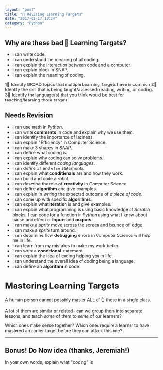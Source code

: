 ```yaml
---
layout: "post"
title: "🎯 Revising Learning Targets"
date: "2017-01-17 10:34"
category: "Python"
---
```


## Why are these bad 🎯 Learning Targets?
- I can write code.
- I can understand the meaning of all coding.
- I can explain the interaction between code and a computer.
- I can explain block in SNAP.
- I can explain the meaning of coding.

1⃣ Identify BROAD topics that multiple Learning Targets have in common
2⃣ Identify the skill that is being taught/assessed: reading, writing, or coding. 
3⃣ Identify the language(s) that you think would be best for teaching/learning those targets.

## Needs Revision
- I can use math in _Python_.
- I can write **comments** in code and explain why we use them.
- I can identify the importance of laziness.
- I can explain "Efficiency" in Computer Science.
- I can make 3 shapes in _SNAP_.
- I can define what coding is.
- I can explain why coding can solve problems.
- I can identify different _coding languages_.
- I can define `if` and `else` statements.
- I can explain what **conditionals** are and how they work.
- I can build and code a _robot_.
- I can describe the role of **creativity** in Computer Science.
- I can define **algorithm** and give examples.
- I can explain in _writing_ the expected outcome of _a piece of code_.
- I can come up with specific **algorithms**.
- I can explain what **iteration** is and give examples.
- I can explain what programming is using basic knowledge of _Scratch_ blocks.
I can code for a function in _Python_ using what I know about cause and effect or **inputs** and **outputs**.
- I can make a _sprite_ move across the screen and bounce off edge.
- I can make a _sprite_ turn around.
- I can determine how **debugging** errors in Computer Science will help me in life.
- I can learn from my mistakes to make my work better.
- I can write a **conditional** statement.
- I can explain the idea of coding helping you in life.
- I can understand the overall idea of coding being a language.
- I can define an **algorithm** in code.

# Mastering Learning Targets

A human person cannot possibly master ALL of 👆 these in a single class.

A lot of them are similar or related– can we group them into separate lessons, and teach _some_ of them to _some_ of our learners?

Which ones make sense together? Which ones require a learner to have mastered an earlier target before they can attack this one?

---


## Bonus! Do Now idea (thanks, Jeremiah!)
In your own words, explain what "coding" is
